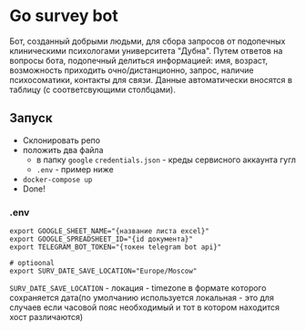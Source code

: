 # Go survey bot
Бот, созданный добрыми людьми, для сбора запросов от подопечных клиническими психологами университета "Дубна". Путем ответов на вопросы бота, подопечный делиться информацией: имя, возраст, возможность приходить очно/дистанционно, запрос, наличие психосоматики, контакты для связи. Данные автоматически вносятся в таблицу (с соответсвующими столбцами). 
## Запуск
- Склонировать репо
- положить два файла
  - в папку ```google``` ```credentials.json``` - креды сервисного аккаунта гугл
  - ```.env``` - пример ниже
- ```docker-compose up```
- Done!

### .env
```
export GOOGLE_SHEET_NAME="{название листа excel}"
export GOOGLE_SPREADSHEET_ID="{id документа}"
export TELEGRAM_BOT_TOKEN="{токен telegram bot api}"

# optioonal
export SURV_DATE_SAVE_LOCATION="Europe/Moscow"
```
```SURV_DATE_SAVE_LOCATION``` - локация - timezone в формате которого сохраняется дата(по умолчанию используется локальная - это для случаев если часовой пояс необходимый и тот в котором находится хост различаются)
